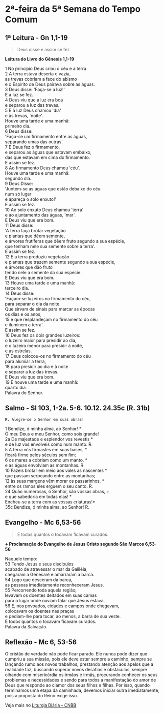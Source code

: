 # 2ª-feira da 5ª Semana do Tempo Comum

## 1ª Leitura - Gn 1,1-19

> Deus disse e assim se fez.

**Leitura do Livro do Gênesis 1,1-19**

1 No princípio Deus criou o céu e a terra.    
2 A terra estava deserta e vazia,   
 as trevas cobriam a face do abismo   
 e o Espírito de Deus pairava sobre as águas.    
3 Deus disse: 'Faça-se a luz!'   
 E a luz se fez.    
4 Deus viu que a luz era boa   
 e separou a luz das trevas.    
5 E à luz Deus chamou 'dia'   
 e às trevas, 'noite'.   
 Houve uma tarde e uma manhã:   
 primeiro dia.    
6 Deus disse:   
 'Faça-se um firmamento entre as águas,   
 separando umas das outras'.    
7 E Deus fez o firmamento,   
 e separou as águas que estavam embaixo,   
 das que estavam em cima do firmamento.   
 E assim se fez.    
8 Ao firmamento Deus chamou 'céu'.   
 Houve uma tarde e uma manhã:   
 segundo dia.    
9 Deus Disse:   
 'Juntem-se as águas que estão debaixo do céu   
 num só lugar   
 e apareça o solo enxuto!'   
 E assim se fez.    
10 Ao solo enxuto Deus chamou 'terra'   
 e ao ajuntamento das águas, 'mar'.   
 E Deus viu que era bom.    
11 Deus disse:   
 'A terra faça brotar vegetação   
 e plantas que dêem semente,   
 e árvores frutíferas que dêem fruto segundo a sua espécie,   
 que tenham nele sua semente sobre a terra'.   
 E assim se fez.    
12 E a terra produziu vegetação   
 e plantas que trazem semente segundo a sua espécie,   
 e árvores que dão fruto   
 tendo nele a semente da sua espécie.   
 E Deus viu que era bom.    
13 Houve uma tarde e uma manhã:   
 terceiro dia.    
14 Deus disse:   
 'Façam-se luzeiros no firmamento do céu,   
 para separar o dia da noite.   
 Que sirvam de sinais para marcar as épocas   
 os dias e os anos,    
15 e que resplandeçam no firmamento do céu    
 e iluminem a terra'.   
 E assim se fez.    
16 Deus fez os dois grandes luzeiros:   
 o luzeiro maior para presidir ao dia,   
 e o luzeiro menor para presidir à noite,   
 e as estrelas.    
17 Deus colocou-os no firmamento do céu   
 para alumiar a terra,    
18 para presidir ao dia e à noite   
 e separar a luz das trevas.   
 E Deus viu que era bom.    
19 E houve uma tarde e uma manhã:   
 quarto dia.   
 Palavra do Senhor.

## Salmo - Sl 103, 1-2a. 5-6. 10.12. 24.35c (R. 31b)

`R. Alegre-se o Senhor em suas obras!`

1 Bendize, ó minha alma, ao Senhor! *   
 Ó meu Deus e meu Senhor, como sois grande!    
2a De majestade e esplendor vos revestis *   
 e de luz vos envolveis como num manto. R.    
5 A terra vós firmastes em suas bases, *   
 ficará firme pelos séculos sem fim;    
6 os mares a cobriam como um manto, *   
 e as águas envolviam as montanhas. R.    
10 Fazeis brotar em meio aos vales as nascentes *   
 que passam serpeando entre as montanhas;    
12 às suas margens vêm morar os passarinhos, *   
 entre os ramos eles erguem o seu canto. R.    
24 Quão numerosas, ó Senhor, são vossas obras, +   
 e que sabedoria em todas elas! *   
 Encheu-se a terra com as vossas criaturas!*    
35c Bendize, ó minha alma, ao Senhor! R.

## Evangelho - Mc 6,53-56

> E todos quantos o tocavam ficavam curados.

**+ Proclamação do Evangelho de Jesus Cristo segundo São Marcos  6,53-56**

Naquele tempo:    
53 Tendo Jesus e seus discípulos   
 acabado de atravessar o mar da Galiléia,   
 chegaram a Genesaré e amarraram a barca.    
54 Logo que desceram da barca,   
 as pessoas imediatamente reconheceram Jesus.    
55 Percorrendo toda aquela região,   
 levavam os doentes deitados em suas camas   
 para o lugar onde ouviam falar que Jesus estava.    
56 E, nos povoados, cidades e campos onde chegavam,   
 colocavam os doentes nas praças   
 e pediam-lhe para tocar, ao menos, a barra de sua veste.   
 E todos quantos o tocavam ficavam curados.   
 Palavra da Salvação.

## Reflexão - Mc 6, 53-56

O cristão de verdade não pode ficar parado. Ele nunca pode dizer que cumpriu a sua missão, pois ele deve estar sempre a caminho, sempre se lançando rumo aos novos trabalhos, prestando atenção aos apelos que a realidade faz, buscando superar novos desafios e obstáculos, sempre olhando com misericórdia os irmãos e irmãs, procurando conhecer os seus problemas e necessidades e sendo para todos a manifestação do amor de Deus que responde ao clamor dos seus filhos e filhas. Por isso, quando terminamos uma etapa da caminhada, devemos iniciar outra imediatamente, pois a proposta do Reino exige isso.

Veja mais no [Liturgia Diária - CNBB](http://liturgiadiaria.cnbb.org.br/app/user/user/UserView.php?ano=2017&mes=2&dia=6)